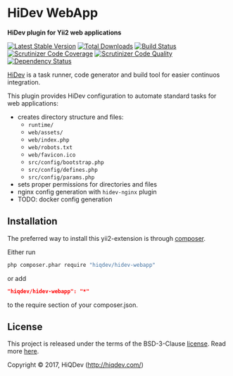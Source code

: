 # HiDev WebApp

**HiDev plugin for Yii2 web applications**

[![Latest Stable Version](https://poser.pugx.org/hiqdev/hidev-webapp/v/stable)](https://packagist.org/packages/hiqdev/hidev-webapp)
[![Total Downloads](https://poser.pugx.org/hiqdev/hidev-webapp/downloads)](https://packagist.org/packages/hiqdev/hidev-webapp)
[![Build Status](https://img.shields.io/travis/hiqdev/hidev-webapp.svg)](https://travis-ci.org/hiqdev/hidev-webapp)
[![Scrutinizer Code Coverage](https://img.shields.io/scrutinizer/coverage/g/hiqdev/hidev-webapp.svg)](https://scrutinizer-ci.com/g/hiqdev/hidev-webapp/)
[![Scrutinizer Code Quality](https://img.shields.io/scrutinizer/g/hiqdev/hidev-webapp.svg)](https://scrutinizer-ci.com/g/hiqdev/hidev-webapp/)
[![Dependency Status](https://www.versioneye.com/php/hiqdev:hidev-webapp/dev-master/badge.svg)](https://www.versioneye.com/php/hiqdev:hidev-webapp/dev-master)

[HiDev](https://github.com/hiqdev/hidev) is a task runner, code generator and build tool for easier continuos integration.

This plugin provides HiDev configuration to automate standard tasks for web applications:

- creates directory structure and files:
    - `runtime/`
    - `web/assets/`
    - `web/index.php`
    - `web/robots.txt`
    - `web/favicon.ico`
    - `src/config/bootstrap.php`
    - `src/config/defines.php`
    - `src/config/params.php`
- sets proper permissions for directories and files
- nginx config generation with `hidev-nginx` plugin
- TODO: docker config generation

## Installation

The preferred way to install this yii2-extension is through [composer](http://getcomposer.org/download/).

Either run

```sh
php composer.phar require "hiqdev/hidev-webapp"
```

or add

```json
"hiqdev/hidev-webapp": "*"
```

to the require section of your composer.json.

## License

This project is released under the terms of the BSD-3-Clause [license](LICENSE).
Read more [here](http://choosealicense.com/licenses/bsd-3-clause).

Copyright © 2017, HiQDev (http://hiqdev.com/)
